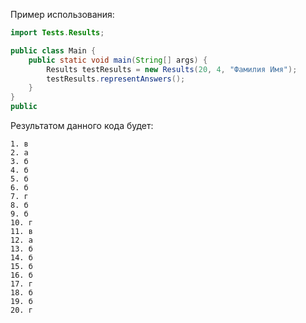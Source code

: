 Пример использования:
```java
import Tests.Results;

public class Main {
    public static void main(String[] args) {
        Results testResults = new Results(20, 4, "Фамилия Имя");
        testResults.representAnswers();
    }
}
public
```
Результатом данного кода будет:
```
1. в
2. а
3. б
4. б
5. б
6. б
7. г
8. б
9. б
10. г
11. в
12. а
13. б
14. б
15. б
16. б
17. г
18. б
19. б
20. г
```
